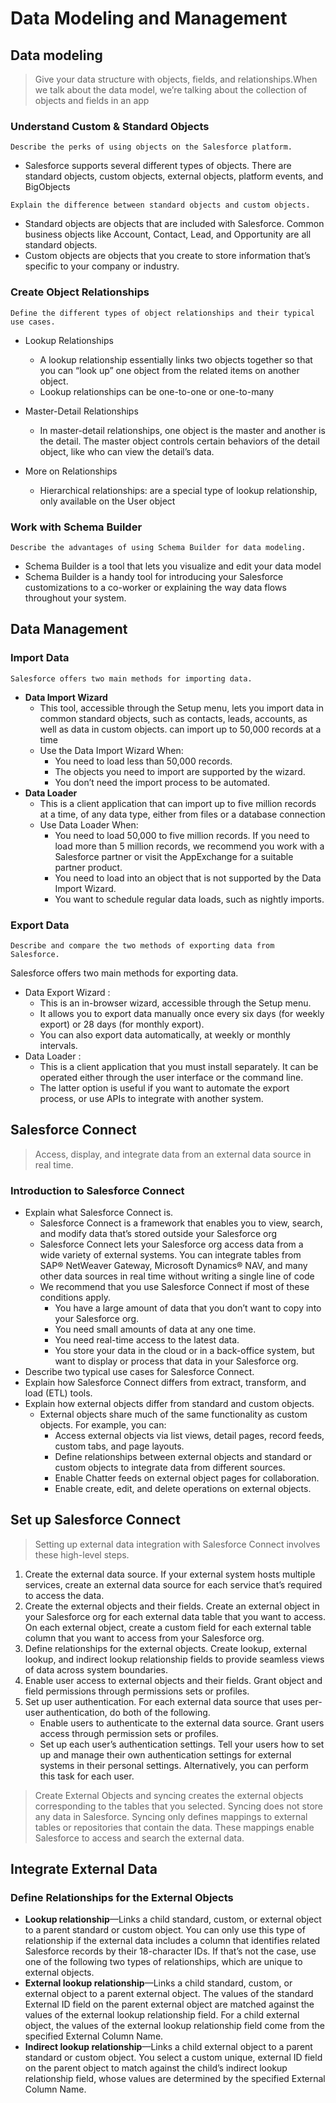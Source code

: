 # Data Modeling and Management

## Data modeling
> Give your data structure with objects, fields, and relationships.When we talk about the data model, we’re talking about the collection of objects and fields in an app

### Understand Custom & Standard Objects

`Describe the perks of using objects on the Salesforce platform.`

- Salesforce supports several different types of objects. There are standard objects, custom objects, external objects, platform events, and BigObjects

`Explain the difference between standard objects and custom objects.`

- Standard objects are objects that are included with Salesforce. Common business objects like Account, Contact, Lead, and Opportunity are all standard objects.
- Custom objects are objects that you create to store information that’s specific to your company or industry. 

### Create Object Relationships

`Define the different types of object relationships and their typical use cases.`

- Lookup Relationships
    - A lookup relationship essentially links two objects together so that you can “look up” one object from the related items on another object.
    - Lookup relationships can be one-to-one or one-to-many

- Master-Detail Relationships
    - In master-detail relationships, one object is the master and another is the detail. The master object controls certain behaviors of the detail object, like who can view the detail’s data.

- More on Relationships
    - Hierarchical relationships: are a special type of lookup relationship, only available on the User object

### Work with Schema Builder

`Describe the advantages of using Schema Builder for data modeling.`

- Schema Builder is a tool that lets you visualize and edit your data model
- Schema Builder is a handy tool for introducing your Salesforce customizations to a co-worker or explaining the way data flows throughout your system.

## Data Management

### Import Data

`Salesforce offers two main methods for importing data.`

- **Data Import Wizard** 
    - This tool, accessible through the Setup menu, lets you import data in common standard objects, such as contacts, leads, accounts, as well as data in custom objects. can import up to 50,000 records at a time
    - Use the Data Import Wizard When:
        - You need to load less than 50,000 records.
        - The objects you need to import are supported by the wizard.
        - You don’t need the import process to be automated.
- **Data Loader** 
    - This is a client application that can import up to five million records at a time, of any data type, either from files or a database connection 
    - Use Data Loader When:
        - You need to load 50,000 to five million records. If you need to load more than 5 million records, we recommend you work with a Salesforce partner or visit the AppExchange for a suitable partner product.
        - You need to load into an object that is not supported by the Data Import Wizard.
        - You want to schedule regular data loads, such as nightly imports.

### Export Data

`Describe and compare the two methods of exporting data from Salesforce.`

Salesforce offers two main methods for exporting data.

- Data Export Wizard : 
    - This is an in-browser wizard, accessible through the Setup menu. 
    - It allows you to export data manually once every six days (for weekly export) or 28 days (for monthly export). 
    - You can also export data automatically, at weekly or monthly intervals.
- Data Loader : 
    - This is a client application that you must install separately. It can be operated either through the user interface or the command line. 
    - The latter option is useful if you want to automate the export process, or use APIs to integrate with another system.


## Salesforce Connect

> Access, display, and integrate data from an external data source in real time.

### Introduction to Salesforce Connect

- Explain what Salesforce Connect is.
	- Salesforce Connect is a framework that enables you to view, search, and modify data that’s stored outside your Salesforce org
	- Salesforce Connect lets your Salesforce org access data from a wide variety of external systems. You can integrate tables from SAP® NetWeaver Gateway, Microsoft Dynamics® NAV, and many other data sources in real time without writing a single line of code
	- We recommend that you use Salesforce Connect if most of these conditions apply.
		- You have a large amount of data that you don’t want to copy into your Salesforce org.
		- You need small amounts of data at any one time.
		- You need real-time access to the latest data.
		- You store your data in the cloud or in a back-office system, but want to display or process that data in your Salesforce org.
- Describe two typical use cases for Salesforce Connect.
- Explain how Salesforce Connect differs from extract, transform, and load (ETL) tools.
- Explain how external objects differ from standard and custom objects.
	- External objects share much of the same functionality as custom objects. For example, you can:
		- Access external objects via list views, detail pages, record feeds, custom tabs, and page layouts.
		- Define relationships between external objects and standard or custom objects to integrate data from different sources.
		- Enable Chatter feeds on external object pages for collaboration.
		- Enable create, edit, and delete operations on external objects.



## Set up Salesforce Connect

> Setting up external data integration with Salesforce Connect involves these high-level steps.

1. Create the external data source. If your external system hosts multiple services, create an external data source for each service that’s required to access the data.
2. Create the external objects and their fields. Create an external object in your Salesforce org for each external data table that you want to access. On each external object, create a custom field for each external table column that you want to access from your Salesforce org.
3. Define relationships for the external objects. Create lookup, external lookup, and indirect lookup relationship fields to provide seamless views of data across system boundaries.
4. Enable user access to external objects and their fields. Grant object and field permissions through permissions sets or profiles.
5. Set up user authentication. For each external data source that uses per-user authentication, do both of the following.
	- Enable users to authenticate to the external data source. Grant users access through permission sets or profiles.
	- Set up each user’s authentication settings. Tell your users how to set up and manage their own authentication settings for external systems in their personal settings. Alternatively, you can perform this task for each user.

> Create External Objects and syncing creates the external objects corresponding to the tables that you selected. Syncing does not store any data in Salesforce. Syncing only defines mappings to external tables or repositories that contain the data. These mappings enable Salesforce to access and search the external data.

## Integrate External Data

### Define Relationships for the External Objects

- **Lookup relationship**—Links a child standard, custom, or external object to a parent standard or custom object. You can only use this type of relationship if the external data includes a column that identifies related Salesforce records by their 18-character IDs. If that’s not the case, use one of the following two types of relationships, which are unique to external objects.
- **External lookup relationship**—Links a child standard, custom, or external object to a parent external object. The values of the standard External ID field on the parent external object are matched against the values of the external lookup relationship field. For a child external object, the values of the external lookup relationship field come from the specified External Column Name.
- **Indirect lookup relationship**—Links a child external object to a parent standard or custom object. You select a custom unique, external ID field on the parent object to match against the child’s indirect lookup relationship field, whose values are determined by the specified External Column Name.
